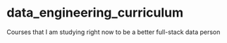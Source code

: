 # data_engineering_curriculum
Courses that I am studying right now to be a better full-stack data person
